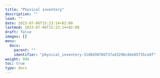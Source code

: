 ```yaml
---
title: "Physical inventory"
description: ""
lead: ""
date: 2023-07-06T15:23:14+02:00
lastmod: 2023-07-06T15:23:14+02:00
draft: false
images: []
menu:
  docs:
    parent: ""
    identifier: "physical_inventory-31d0d3870d737a43298c84e85f35ca9f"
weight: 999
toc: true
type: docs
---
```

